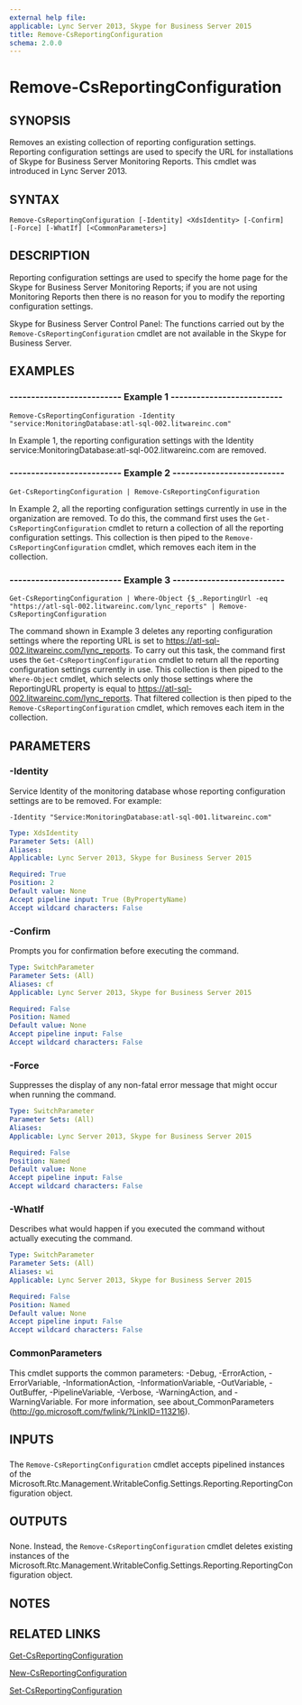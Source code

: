 ```yaml
---
external help file: 
applicable: Lync Server 2013, Skype for Business Server 2015
title: Remove-CsReportingConfiguration
schema: 2.0.0
---
```


# Remove-CsReportingConfiguration

## SYNOPSIS
Removes an existing collection of reporting configuration settings.
Reporting configuration settings are used to specify the URL for installations of Skype for Business Server Monitoring Reports.
This cmdlet was introduced in Lync Server 2013.


## SYNTAX

```
Remove-CsReportingConfiguration [-Identity] <XdsIdentity> [-Confirm] [-Force] [-WhatIf] [<CommonParameters>]
```

## DESCRIPTION
Reporting configuration settings are used to specify the home page for the Skype for Business Server Monitoring Reports; if you are not using Monitoring Reports then there is no reason for you to modify the reporting configuration settings.

Skype for Business Server Control Panel: The functions carried out by the `Remove-CsReportingConfiguration` cmdlet are not available in the Skype for Business Server.


## EXAMPLES

### -------------------------- Example 1 --------------------------
```
Remove-CsReportingConfiguration -Identity "service:MonitoringDatabase:atl-sql-002.litwareinc.com"
```

In Example 1, the reporting configuration settings with the Identity service:MonitoringDatabase:atl-sql-002.litwareinc.com are removed.


### -------------------------- Example 2 --------------------------
```
Get-CsReportingConfiguration | Remove-CsReportingConfiguration
```

In Example 2, all the reporting configuration settings currently in use in the organization are removed.
To do this, the command first uses the `Get-CsReportingConfiguration` cmdlet to return a collection of all the reporting configuration settings.
This collection is then piped to the `Remove-CsReportingConfiguration` cmdlet, which removes each item in the collection.


### -------------------------- Example 3 --------------------------
```
Get-CsReportingConfiguration | Where-Object {$_.ReportingUrl -eq "https://atl-sql-002.litwareinc.com/lync_reports" | Remove-CsReportingConfiguration
```

The command shown in Example 3 deletes any reporting configuration settings where the reporting URL is set to https://atl-sql-002.litwareinc.com/lync_reports.
To carry out this task, the command first uses the `Get-CsReportingConfiguration` cmdlet to return all the reporting configuration settings currently in use.
This collection is then piped to the `Where-Object` cmdlet, which selects only those settings where the ReportingURL property is equal to https://atl-sql-002.litwareinc.com/lync_reports.
That filtered collection is then piped to the `Remove-CsReportingConfiguration` cmdlet, which removes each item in the collection.


## PARAMETERS

### -Identity
Service Identity of the monitoring database whose reporting configuration settings are to be removed.
For example:

`-Identity "Service:MonitoringDatabase:atl-sql-001.litwareinc.com"`

```yaml
Type: XdsIdentity
Parameter Sets: (All)
Aliases: 
Applicable: Lync Server 2013, Skype for Business Server 2015

Required: True
Position: 2
Default value: None
Accept pipeline input: True (ByPropertyName)
Accept wildcard characters: False
```

### -Confirm
Prompts you for confirmation before executing the command.

```yaml
Type: SwitchParameter
Parameter Sets: (All)
Aliases: cf
Applicable: Lync Server 2013, Skype for Business Server 2015

Required: False
Position: Named
Default value: None
Accept pipeline input: False
Accept wildcard characters: False
```

### -Force
Suppresses the display of any non-fatal error message that might occur when running the command.

```yaml
Type: SwitchParameter
Parameter Sets: (All)
Aliases: 
Applicable: Lync Server 2013, Skype for Business Server 2015

Required: False
Position: Named
Default value: None
Accept pipeline input: False
Accept wildcard characters: False
```

### -WhatIf
Describes what would happen if you executed the command without actually executing the command.

```yaml
Type: SwitchParameter
Parameter Sets: (All)
Aliases: wi
Applicable: Lync Server 2013, Skype for Business Server 2015

Required: False
Position: Named
Default value: None
Accept pipeline input: False
Accept wildcard characters: False
```

### CommonParameters
This cmdlet supports the common parameters: -Debug, -ErrorAction, -ErrorVariable, -InformationAction, -InformationVariable, -OutVariable, -OutBuffer, -PipelineVariable, -Verbose, -WarningAction, and -WarningVariable. For more information, see about_CommonParameters (http://go.microsoft.com/fwlink/?LinkID=113216).

## INPUTS

###  
The `Remove-CsReportingConfiguration` cmdlet accepts pipelined instances of the Microsoft.Rtc.Management.WritableConfig.Settings.Reporting.ReportingConfiguration object.

## OUTPUTS

###  
None.
Instead, the `Remove-CsReportingConfiguration` cmdlet deletes existing instances of the Microsoft.Rtc.Management.WritableConfig.Settings.Reporting.ReportingConfiguration object.

## NOTES

## RELATED LINKS

[Get-CsReportingConfiguration](Get-CsReportingConfiguration.md)

[New-CsReportingConfiguration](New-CsReportingConfiguration.md)

[Set-CsReportingConfiguration](Set-CsReportingConfiguration.md)
